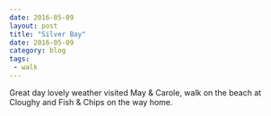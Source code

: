 ```yaml
---
date: 2016-05-09
layout: post
title: "Silver Bay"
date: 2016-05-09
category: blog
tags:
 - walk 
---
```



Great day lovely weather visited May & Carole, walk on the beach at Cloughy and Fish & Chips on the way home.

